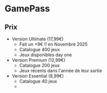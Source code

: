 # GamePass 

## Prix
- Version Ultimate (17,99€) 
	- Fait un +9€ !! en Novembre 2025 
	- Catalogue 400 jeux
	- Jeux disponibles day one
- Version Premium (12,99€)
	- Catalogue 200 jeux
	- Jeux récents dans l'année de leur sortie
- Version Essential (8,99€)
	- Catalogue 40 jeux
	- 

